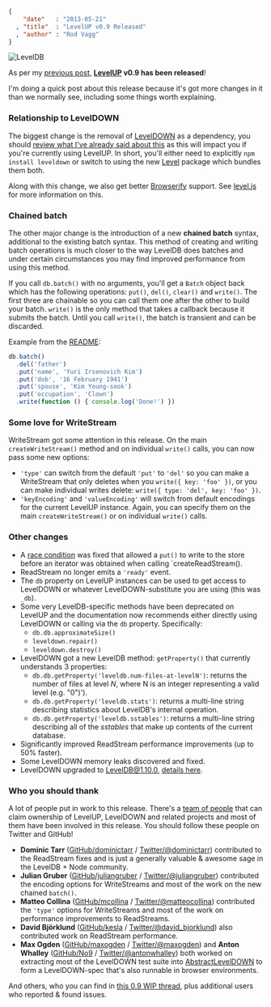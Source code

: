 ```json
{
    "date"   : "2013-05-21"
  , "title"  : "LevelUP v0.9 Released"
  , "author" : "Rod Vagg"
}
```

![LevelDB](https://twimg0-a.akamaihd.net/profile_images/3360574989/92fc472928b444980408147e5e5db2fa_bigger.png)

As per my [previous post](http://r.va.gg/2013/05/levelup-v0.9-some-major-changes.html), **[LevelUP](https://github.com/rvagg/node-levelup) v0.9 has been released**!

I'm doing a quick post about this release because it's got more changes in it than we normally see, including some things worth explaining.

### Relationship to LevelDOWN

The biggest change is the removal of [LevelDOWN](https://github.com/rvagg/node-leveldown/) as a dependency, you should [review what I've already said about this](http://r.va.gg/2013/05/levelup-v0.9-some-major-changes.html) as this will impact you if you're currently using LevelUP. In short, you'll either need to explicitly `npm install leveldown` or switch to using the new [Level](https://github.com/level/level) package which bundles them both.

Along with this change, we also get better [Browserify](http://browserify.org/) support. See [level.js](https://github.com/maxogden/level.js) for more information on this.

### Chained batch

The other major change is the introduction of a new **chained batch** syntax, additional to the existing batch syntax. This method of creating and writing batch operations is much closer to the way LevelDB does batches and under certain circumstances you may find improved performance from using this method.

If you call `db.batch()` with no arguments, you'll get a `Batch` object back which has the following operations: `put()`, `del()`, `clear()` and `write()`. The first three are chainable so you can call them one after the other to build your batch. `write()` is the only method that takes a callback because it submits the batch. Until you call `write()`, the batch is transient and can be discarded.

Example from the [README](https://github.com/rvagg/node-levelup#readme):

```js
db.batch()
  .del('father')
  .put('name', 'Yuri Irsenovich Kim')
  .put('dob', '16 February 1941')
  .put('spouse', 'Kim Young-sook')
  .put('occupation', 'Clown')
  .write(function () { console.log('Done!') })
```

### Some love for WriteStream

WriteStream got some attention in this release. On the main `createWriteStream()` method and on individual `write()` calls, you can now pass some new options:

  * `'type'` can switch from the default `'put'` to `'del'` so you can make a WriteStream that only deletes when you `write({ key: 'foo' })`, or you can make individual writes delete: `write({ type: 'del', key: 'foo' })`.
  * `'keyEncoding'` and `'valueEncoding'` will switch from default encodings for the current LevelUP instance. Again, you can specify them on the main `createWriteStream()` or on individual `write()` calls.

### Other changes

  * A [race condition](https://github.com/rvagg/node-levelup/pull/128) was fixed that allowed a `put()` to write to the store before an iterator was obtained when calling `createReadStream().
  * ReadStream no longer emits a `'ready'` event.
  * The `db` property on LevelUP instances can be used to get access to LevelDOWN or whatever LevelDOWN-substitute you are using (this was `_db`).
  * Some very LevelDB-specific methods have been deprecated on LevelUP and the documentation now recommends either directly using LevelDOWN or calling via the `db` property. Specifically:
    * `db.db.approximateSize()`
    * `leveldown.repair()`
    * `leveldown.destroy()`
  * LevelDOWN got a new LevelDB method: `getProperty()` that currently understands 3 properties:
    * `db.db.getProperty('leveldb.num-files-at-levelN')`: returns the number of files at level *N*, where N is an integer representing a valid level (e.g. "0")').
    * `db.db.getProperty('leveldb.stats')`: returns a multi-line string describing statistics about LevelDB's internal operation.
    * `db.db.getProperty('leveldb.sstables')`: returns a multi-line string describing all of the *sstables* that make up contents of the current database.
  * Significantly improved ReadStream performance improvements (up to 50% faster).
  * Some LevelDOWN memory leaks discovered and fixed.
  * LevelDOWN upgraded to LevelDB@1.10.0, [details here](https://groups.google.com/forum/#!topic/node-levelup/bly-MiUzrZw).

### Who you should thank

A lot of people put in work to this release. There's a [team of people](https://github.com/rvagg/node-levelup#contributors) that can claim ownership of LevelUP, LevelDOWN and related projects and most of them have been involved in this release. You should follow these people on Twitter and GitHub!

  * **Dominic Tarr** (<a href="https://github.com/dominictarr">GitHub/dominictarr</a> / <a href="http://twitter.com/dominictarr">Twitter/@dominictarr</a>) contributed to the ReadStream fixes and is just a generally valuable &amp; awesome sage in the LevelDB + Node community.
  * **Julian Gruber** (<a href="https://github.com/juliangruber">GitHub/juliangruber</a> / <a href="http://twitter.com/juliangruber">Twitter/@juliangruber</a>) contributed the encoding options for WriteStreams and most of the work on the new chained `batch()`.
  * **Matteo Collina** (<a href="https://github.com/mcollina">GitHub/mcollina</a> / <a href="https://twitter.com/matteocollina">Twitter/@matteocollina</a>) contributed the `'type'` options for WriteStreams and most of the work on performance improvements to ReadStreams.
  * **David Björklund** (<a href="https://github.com/kesla">GitHub/kesla</a> / <a href="http://twitter.com/david_bjorklund">Twitter/@david_bjorklund</a>) also contributed work on ReadStream performance.
  * **Max Ogden** (<a href="https://github.com/maxogden">GitHub/maxogden</a> / <a href="http://twitter.com/maxogden">Twitter/@maxogden</a>) and **Anton Whalley** (<a href="https://github.com/No9">GitHub/No9</a> / <a href="https://twitter.com/antonwhalley">Twitter/@antonwhalley</a>) both worked on extracting most of the LevelDOWN test suite into [AbstractLevelDOWN](https://github.com/rvagg/node-abstract-leveldown) to form a LevelDOWN-spec that's also runnable in browser environments.
  
And others, who you can find in [this 0.9 WIP thread](https://github.com/rvagg/node-levelup/pull/129), plus additional users who reported &amp; found issues.